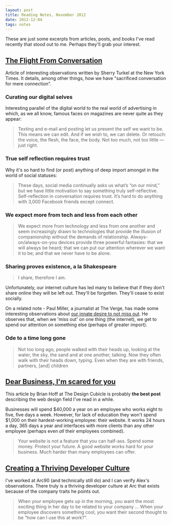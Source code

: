 ```yaml
---
layout: post
title: Reading Notes, November 2012
date: 2012-12-04
tags: notes
---
```



These are just some excerpts from articles, posts, and books I've read recently that stood out to me. Perhaps they'll grab your interest.

## [The Flight From Conversation][1]
Article of interesting observations written by Sherry Turkel at the New York Times. It details, among other things, how we have "sacrificed conversation for mere connection". 


### Curating our digital selves
Interesting parallel of the digital world to the real world of advertising in which, as we all know, famous faces on magazines are never quite as they appear:

>Texting and e-mail and posting let us present the self we want to be. This means we can edit. And if we wish to, we can delete. Or retouch: the voice, the flesh, the face, the body. Not too much, not too little — just right.


### True self reflection requires trust
Why it's so hard to find (or post) anything of deep import amongst in the world of social statuses:
 
> These days, social media continually asks us what’s “on our mind,” but we have little motivation to say something truly self-reflective. Self-reflection in conversation requires trust. It’s hard to do anything with 3,000 Facebook friends except connect.


### We expect more from tech and less from each other 
>We expect more from technology and less from one another and seem increasingly drawn to technologies that provide the illusion of companionship without the demands of relationship. Always-on/always-on-you devices provide three powerful fantasies: that we will always be heard; that we can put our attention wherever we want it to be; and that we never have to be alone.


### Sharing proves existence, a la Shakespeare

>I share, therefore I am.

Unfortunately, our internet culture has led many to believe that if they don't share online they will be left out. They'll be forgotten. They'll cease to exist socially. 

On a related note - Paul Miller, a journalist at The Verge, has made some interesting observations about [our innate desire to not miss out][Miller]. He observes that, when we 'miss out' on one thing (the internet), we get to spend our attention on something else (perhaps of greater import).


### Ode to a time long gone
>Not too long ago, people walked with their heads up, looking at the water, the sky, the sand and at one another, talking. Now they often walk with their heads down, typing. Even when they are with friends, partners, [and] children


## [Dear Business, I'm scared for you][2]

This article by Brian Hoff at The Design Cubicle is probably **the best post**  describing the web design field I've read in a while. 

Businesses will spend $40,000 a year on an employee who works eight to five, five days a week. However, for lack of education they won't spend $1,000 on their hardest-working employee: their website. It works 24 hours a day, 365 days a year and interfaces with more clients than any other employee (perhaps even *all* their employees combined).

> Your website is not a feature that you can half-ass. Spend some money. Protect your future. A good website works hard for your business. Much harder than many employees can offer.


## [Creating a Thriving Developer Culture][3]

I've worked at Arc90 (and technically still do) and I can verify Alex's observations. There truly is a thriving developer culture at Arc that exists because of the company traits he points out. 

> When your employee gets up in the morning, you want the most exciting thing in her day to be related to your company ... When your employee discovers something cool, you want their second thought to be “how can I use this at work?”.
 

[1]: http://rdd.me/qdjsnbxv
[2]: http://rdd.me/2r4jlwcs
[3]: http://blog.arc90.com/2012/11/19/creating-a-thriving-developer-culture/
[Miller]: http://www.theverge.com/2012/10/26/3555640/offline-missing-out-paul-miller/in/2771566